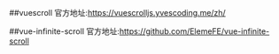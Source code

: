 ##vuescroll
官方地址:https://vuescrolljs.yvescoding.me/zh/

##vue-infinite-scroll
官方地址:https://github.com/ElemeFE/vue-infinite-scroll
